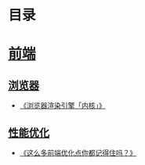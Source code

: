 # 目录

# [前端](https://github.com/zwwill/blog/labels/%E5%89%8D%E7%AB%AF) 

## [浏览器](https://github.com/zwwill/blog/labels/%E6%B5%8F%E8%A7%88%E5%99%A8)
- [《浏览器渲染引擎「内核」》](https://github.com/zwwill/blog/issues/2) 

## [性能优化](https://github.com/zwwill/blog/labels/%E6%80%A7%E8%83%BD%E4%BC%98%E5%8C%96)
- [《这么多前端优化点你都记得住吗？》](https://github.com/zwwill/blog/issues/1)
